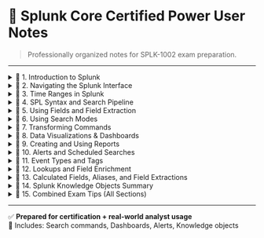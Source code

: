 # 📘 Splunk Core Certified Power User Notes

> Professionally organized notes for SPLK-1002 exam preparation.

---

<details>
<summary>📘 1. Introduction to Splunk</summary>

```
==============================
1. Introduction to Splunk
==============================

What is Splunk?
---------------
Splunk is a powerful platform for searching, monitoring, and analyzing machine-generated big data via a web-style interface.
It stores, indexes, and correlates real-time data in a searchable repository from which it can generate graphs, reports,
alerts, dashboards, and visualizations.

Why Use Splunk?
---------------
- Centralized log analysis
- Real-time monitoring
- Powerful dashboards
- Alerting and automation
- Extensible via apps and add-ons

Splunk Components:
------------------
1. **Universal Forwarder (UF)** – Lightweight agent that sends logs to Splunk Indexer.
2. **Indexer** – Parses and indexes the incoming data.
3. **Search Head (SH)** – Frontend used to run searches and build visualizations.
4. **Deployment Server** – Manages configurations for multiple Splunk instances.

Data Flow in Splunk:
--------------------
1. Log sources → UF → Indexer → SH
2. Raw data → Parsing → Indexing → Searching → Reporting

Indexes:
--------
- Logical data storage locations (like folders)
- Default index: `main`
- Custom indexes can be created

Example Log (from secure.log):
------------------------------
`Jun 08 18:20:24 sshd[4747]: Failed password for invalid user john from 10.0.0.4 port 22`

Basic Search:
-------------
splunk
index=linux_logs sourcetype=secure.log "Failed password"


Exam Tips:
----------
📌 Understand each Splunk component and its role.
📌 Know the data flow and difference between UF, Indexer, and SH.
📌 Remember where parsing, indexing, and searching occur.

```
</details>

<details>
<summary>📘 2. Navigating the Splunk Interface</summary>

```
==============================
2. Navigating the Splunk Interface
==============================

Overview:
---------
Splunk's Web Interface (Search Head) is where analysts perform searches, build dashboards, create alerts, and view visualizations.

Main UI Components:
-------------------
1. Search Bar – Where SPL queries are written.
2. Time Range Picker – Choose time windows like "Last 24 hours" or custom time.
3. Sidebar Panel – Displays Datasets, Reports, Alerts, Apps, and Settings.
4. Fields Panel – Shows all indexed and extracted fields for each event.
5. Events Viewer – Displays event logs with field highlighting.

Time Range Picker:
------------------
This is critical to scope your searches correctly.

Search Modes:
-------------
1. Fast – Fastest, skips field discovery.
2. Smart – Default mode, balances speed and field discovery.
3. Verbose – Slower, discovers all fields.

Field Discovery:
----------------
Selected Fields: _time, host, source, sourcetype
Interesting Fields: Splunk's suggested fields

Example:
--------
```splunk
index=linux_logs sourcetype=secure.log "Failed password"
| stats count by user
```

Exam Tips:
----------
📌 Know what each UI panel is used for.
📌 Understand when to use Fast vs. Smart vs. Verbose search modes.
📌 The Time Picker greatly affects results — avoid forgetting to check it!

</details>


<details>
<summary>📘 3. Time Ranges in Splunk</summary>

```
==============================
3. Time Ranges in Splunk
==============================

Overview:
---------
Time range selection is one of the most critical aspects of Splunk searches.

Time Picker Presets:
--------------------
- Last 15 minutes
- Last 24 hours
- Last 7 days
- Yesterday
- Real-time

Relative Time:
--------------
- `-1h@h` = 1 hour ago aligned to hour
- `-15m@m` = 15 minutes ago, aligned to minute

Time Modifiers in SPL:
----------------------
```splunk
index=syslog earliest=-2h
index=syslog earliest="07/27/2025:08:00:00" latest="07/27/2025:10:00:00"
```

Real-Time Searches:
-------------------
- Live dashboarding
- Use with care (high system usage)

Example Query:
--------------
```splunk
index=linux_logs sourcetype=secure.log "Failed password"
| stats count by src_ip
| where count > 10
earliest=-1h
```

Exam Tips:
----------
📌 Set the right time range before running queries.
📌 Know real-time vs. historical tradeoffs.
📌 Understand time modifiers (`earliest`, `latest`).

</details>


<details>
<summary>📘 4. SPL Syntax and Search Pipeline</summary>

```
==============================
4. SPL Syntax and Search Pipeline
==============================

Overview:
---------
SPL (Search Processing Language) is how you query data in Splunk.

Structure:
----------
Each command is separated by a pipe (`|`) symbol.

Example:
--------
```splunk
index=web sourcetype=access_combined
| stats count by status
```

Command Types:
--------------
- Search: `index=main`
- Transforming: `stats`, `chart`, `timechart`
- Filtering: `where`, `fields`, `dedup`
- Eval: `eval`, `if`, `case`
- Format: `table`, `sort`

Example Query:
--------------
```splunk
index=web sourcetype=access_combined
| eval is_error=if(status>=400, "yes", "no")
| stats count by is_error
```

Real-World Example:
-------------------
```splunk
index=linux_logs sourcetype=secure.log "Failed password"
| eval day=strftime(_time, "%A")
| stats count by day, user
```

Exam Tips:
----------
📌 SPL syntax is case-sensitive.
📌 Don’t forget the `|` between commands.
📌 Understand the role of each command type in the pipeline.

</details>


<details>
<summary> 📘 5. Using Fields and Field Extraction</summary>

```
==============================
5. Using Fields and Field Extraction
==============================

Overview:
---------
Fields are key-value pairs extracted from event data. Splunk automatically extracts some fields and allows manual extractions.

Types of Fields:
----------------
- Default Fields: _time, host, source, sourcetype
- Indexed Fields: Extracted at index time (e.g., host)
- Search-time Fields: Extracted when a search is run (e.g., status)

Field Panels:
-------------
- Selected Fields: Always shown in UI
- Interesting Fields: Frequently occurring in current results

Field Extraction Methods:
-------------------------
1. Interactive Extraction – via UI (Settings > Fields > Field Extractions)
2. Using `rex` – Regular expression based extraction
3. Using `spath` – Extract fields from JSON logs

Example using `rex`:
---------------------
index=linux_logs sourcetype=secure.log
| rex "Failed password for (?<user>\w+) from (?<ip>\d+\.\d+\.\d+\.\d+)"

Example using `spath` (for JSON):
---------------------------------
index=api sourcetype=json_logs
| spath input=payload path=user.id output=user_id

Best Practices:
---------------
- Use `rex` for unstructured logs
- Use `spath` for JSON or XML
- Avoid extracting the same field multiple times

Exam Tips:
----------
📌 Understand difference between indexed vs search-time fields.
📌 Practice both `rex` and `spath` syntax.
📌 Know where to configure field extractions in the UI.
```
</details>


<details>
<summary>📘 6. Using Search Modes</summary>

```
==============================
6. Using Search Modes
==============================

Overview:
---------
Search Modes determine how much field discovery Splunk performs, which affects speed and detail.

Modes:
------
1. Fast – Minimal field extraction; fastest.
2. Smart – Balanced; default mode.
3. Verbose – Maximum field extraction; slowest.

When to Use:
------------
- Fast: For saved reports, known fields
- Smart: General searching
- Verbose: Exploratory searching

Comparison Table:
-----------------
Mode     | Field Discovery | Speed
---------|------------------|-------
Fast     | Minimal          | 🔥 Fast
Smart    | Conditional      | ⚖️ Balanced
Verbose  | Full             | 🐢 Slow

Exam Tips:
----------
📌 Know when to switch modes.
📌 Verbose is needed for field discovery.
📌 Smart adjusts based on pipeline usage.
```
</details>


<details>
<summary>📘 7. Transforming Commands</summary>

```
==============================
7. Transforming Commands
==============================

Overview:
---------
Transforming commands are used to calculate statistics and create charts or time-based trends.

Common Commands:
----------------
1. stats – Aggregates data
2. chart – Like stats but output in table format
3. timechart – Time-based trends

Examples:
---------
index=web sourcetype=access_combined
| stats count by status

index=web sourcetype=access_combined
| chart avg(bytes) over status by host

index=web
| timechart span=1h count by status

Transforming Functions:
-----------------------
- count
- avg
- sum
- min
- max
- dc (distinct count)
- values (list unique)

Best Practices:
---------------
- Use timechart when _time is needed
- Use dc(field) for distinct users/IPs
- Always verify fields exist before using them

Exam Tips:
----------
📌 Understand difference between stats, chart, and timechart.
📌 Know transforming functions (avg, dc, sum, etc.).
📌 Timechart requires _time field.
```
</details>


<details>
<summary>📘 8. Data Visualizations & Dashboards</summary>

```
==============================
8. Data Visualizations & Dashboards
==============================

Overview:
---------
Dashboards visualize search results using charts, tables, and gauges.

Common Visualization Types:
---------------------------
- Column and Bar charts
- Line and Area charts
- Pie and Scatter plots
- Single value, Gauge

Creating Dashboards:
--------------------
- Use "Save As > Dashboard Panel" after running a search.
- Combine multiple panels in one dashboard.

Modifying Panels:
-----------------
- Change chart type, title, color scheme
- Use tokens to pass values between inputs and panels

Best Practices:
---------------
- Use dropdown filters for interactivity
- Title each panel meaningfully
- Don’t overload with too many panels

Exam Tips:
----------
📌 You can save searches as dashboard panels.
📌 Know the types of visualizations.
📌 Use dynamic filters and inputs for reusability.
```
</details>


<details>
<summary>📘 9. Creating and Using Reports</summary>

```
==============================
9. Creating and Using Reports
==============================

Overview:
---------
Reports are saved searches that can be scheduled and shared.

Creating a Report:
------------------
- Run a search
- Click "Save As > Report"
- Set a title, description, permissions

Scheduling:
-----------
- You can schedule reports to run at set intervals
- Set actions like email, PDF export, alert trigger

Managing Reports:
-----------------
- Go to Settings > Searches, Reports, Alerts
- Modify permissions, owners, schedule

Difference from Dashboards:
---------------------------
Feature     | Report                  | Dashboard
------------|-------------------------|-------------------------
Purpose     | Scheduled results       | Interactive view
Output      | Table or chart          | Multiple visual panels
Scheduling  | Yes                     | No (but can refresh)

Exam Tips:
----------
📌 Reports are saved searches.
📌 You can schedule and share reports.
📌 Reports can send emails or trigger alerts.
```
</details>


<details>
<summary>📘 10. Alerts and Scheduled Searches</summary>

```
==============================
10. Alerts and Scheduled Searches
==============================

Overview:
---------
Alerts are saved searches with conditions that notify you when triggered.

Creating an Alert:
------------------
- Run a search
- Click “Save As > Alert”
- Set trigger condition (number of results, custom logic)
- Choose actions: email, webhook, script

Alert Types:
------------
- Real-time: Triggered as soon as condition met
- Scheduled: Runs at intervals and checks for match

Trigger Conditions:
-------------------
- Per-result (trigger for each event)
- Number of results (e.g. >100 errors)

Actions:
--------
- Send email
- Webhook
- Log to index
- Run script

Best Practices:
---------------
- Avoid real-time unless truly needed
- Use summary indexing for frequent alerts
- Include enough info in alert email

Exam Tips:
----------
📌 Know difference between real-time vs scheduled.
📌 Understand how to configure trigger conditions.
📌 Alerts are just scheduled searches with actions.
```
</details>


<details>
<summary>📘 11. Event Types and Tags</summary>

```
==============================
11. Event Types and Tags
==============================

Overview:
---------
Event types group similar events under a name, allowing easier reuse.

Creating Event Types:
---------------------
- Search for logs
- Click "Save As > Event Type"
- Provide a name and optional tag

Tags:
-----
- Labels applied to field values or event types
- Help categorize data (e.g., tag IPs as internal/external)

Example:
--------
`tag=authentication` could include event types like `login_success` and `login_failure`

Best Practices:
---------------
- Use consistent naming
- Combine tags with lookups for context

Exam Tips:
----------
📌 Event types are named saved searches.
📌 Tags help group events logically.
📌 Tags are useful for CIM and accelerated datasets.
```
</details>


<details>
<summary>📘 12. Lookups and Field Enrichment</summary>

```
==============================
12. Lookups and Field Enrichment
==============================

Overview:
---------
Lookups enrich event data by matching fields with external CSV or KV store.

Types of Lookups:
-----------------
1. **File-based (.csv)**
2. **External (scripts)**
3. **KV Store (indexed DB)**

Common Commands:
----------------
- inputlookup – view lookup contents
- lookup – enrich events
- outputlookup – write results

Example:
--------
index=web | lookup ip2location ip AS client_ip OUTPUT city, country

Automatic Lookups:
------------------
- Apply based on sourcetype
- Configured under Settings > Fields > Lookup Definitions

Best Practices:
---------------
- Use lookups to map codes, geo info, user info
- Keep lookup file updated

Exam Tips:
----------
📌 Understand inputlookup vs lookup vs outputlookup.
📌 Know where automatic lookups are defined.
📌 Know CSV formatting and matching fields.
```
</details>


<details>
<summary>📘 13. Calculated Fields, Aliases, and Field Extractions</summary>

```
==============================
13. Calculated Fields, Aliases, and Field Extractions
==============================

Overview:
---------
Splunk lets you create fields dynamically to simplify searches and improve performance.

Calculated Fields:
------------------
- Use eval expressions to define new fields
- Applied at search-time

Field Aliases:
--------------
- Rename fields without changing underlying data
- Example: rename clientip to ip_address

Field Extractions:
------------------
- Use regex or delimiters to define fields
- Created via UI or props.conf

Exam Tips:
----------
📌 Calculated fields use eval.
📌 Field aliases map one field name to another.
📌 Field extractions = making fields from raw logs.
```
</details>


<details>
<summary>📘 14. Splunk Knowledge Objects Summary</summary>

```
==============================
14. Splunk Knowledge Objects Summary
==============================

Overview:
---------
Knowledge Objects are reusable components that enhance Splunk functionality.

Key Objects:
------------
- Event Types
- Tags
- Lookups
- Reports
- Alerts
- Dashboards
- Data Models
- Field Extractions
- Saved Searches

Management:
-----------
- Settings > Knowledge
- Permissions control sharing (Private, App, Global)

Best Practices:
---------------
- Use naming conventions
- Tag and organize for reuse

Exam Tips:
----------
📌 Know which object is used where.
📌 Permissions and ownership impact usage.
📌 All objects are found in Settings > Knowledge.
```
</details>

<details>
<summary>📘 15. Combined Exam Tips (All Sections)</summary>

```
==============================
15. Combined Exam Tips (All Sections)
==============================

This section consolidates the most important exam tips scattered across all prior sections and lecture screenshots.

General Exam Tips:
------------------
✅ Understand the architecture – role of Indexer, Search Head, Universal Forwarder  
✅ Know the difference between real-time, scheduled, and historical searches  
✅ Use Time Picker wisely – avoid querying too much data  
✅ SPL is case-sensitive – especially field names  
✅ Syntax errors often stem from missing `|` or incorrect field references  
✅ Save time by knowing when to use Fast, Smart, or Verbose search modes  
✅ Pay attention to default vs. interesting fields in the Fields panel  
✅ Practice regex (`rex`) and JSON field extraction (`spath`)  
✅ Use `eval` to create dynamic fields and `stats` for summary views  
✅ `timechart` always needs `_time` field  
✅ Reports vs Dashboards: Reports are for static outputs, Dashboards are for interactive visualization  
✅ Alerts are scheduled searches with trigger conditions and actions  
✅ Lookup usage is critical – understand `inputlookup`, `lookup`, and `outputlookup`  
✅ Knowledge objects and their permissions (private, app, global) frequently appear in exams  

Pro Tips from Lecture:
----------------------
✅ Pivot allows visualization without writing SPL – good for business users  
✅ Accelerated Datasets enhance dashboard speed – ideal for scheduled panels  
✅ Use calculated fields instead of rewriting SPL every time  
✅ Don’t mix index-time and search-time field logic in same query  
✅ Tags and event types are critical for data model mapping and CIM compliance  
✅ Real-time alerts are costly – prefer scheduled unless justified  
✅ Field aliasing is useful when dealing with multiple sourcetypes  
✅ Use summary indexing to reduce computation for frequent reports/alerts  
✅ Use dropdowns and dynamic filters in dashboards to enhance usability  
✅ Use `dc()` for distinct count and `values()` to list unique items

Suggested Strategy for Exam:
----------------------------
🧠 Memorize SPL syntax and functions: `stats`, `eval`, `dedup`, `chart`, `table`, `sort`, `rename`  
🧪 Practice queries using provided sample logs (e.g., `secure.log`)  
🧩 Use scenario-based logic: Know what search should be used to troubleshoot login issues or network errors  
📊 Practice building dashboards from raw searches  
🗂️ Understand the difference between fields, tags, event types, and calculated fields  

Recommended Practice:
---------------------
- Write at least 50 SPL queries using transforming + filtering commands  
- Create a dashboard with at least 3 panels: timechart, bar, and single-value  
- Configure a scheduled alert with condition >10 failed login attempts in 1h  
- Perform a lookup join with external CSV data  
- Use `rex` to extract usernames from secure.log manually
```
</details>


---


✅ **Prepared for certification + real-world analyst usage**  
📝 Includes: Search commands, Dashboards, Alerts, Knowledge objects  
